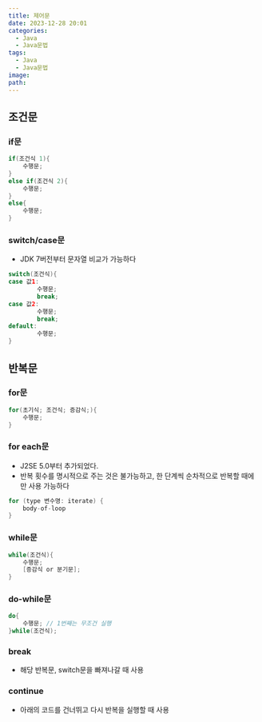 ```yaml
---
title: 제어문
date: 2023-12-28 20:01
categories:
  - Java
  - Java문법
tags:
  - Java
  - Java문법
image: 
path:
---
```


## 조건문

### if문

```java
if(조건식 1){
	수행문;
}
else if(조건식 2){
	수행문;
}
else{
	수행문;
}
```

### switch/case문
- JDK 7버전부터 문자열 비교가 가능하다

```java
switch(조건식){
case 값1:
		수행문;
		break;
case 값2:
		수행문;
		break;
default:
		수행문;
}
```

## 반복문

### for문

```java
for(초기식; 조건식; 증감식;){
	수행문;
}
```

### for each문
+ J2SE 5.0부터 추가되었다.
+ 반복 횟수를 명시적으로 주는 것은 불가능하고, 한 단계씩 순차적으로 반복할 때에만 사용 가능하다
```java
for (type 변수명: iterate) {
    body-of-loop
}
```


### while문

```java
while(조건식){
	수행문;
	[증감식 or 분기문];
}
```

### do-while문

```java
do{
	수행문; // 1번째는 무조건 실행
}while(조건식);
```

### break

- 해당 반복문, switch문을 빠져나갈 때 사용

### continue

- 아래의 코드를 건너뛰고 다시 반복을 실행할 때 사용